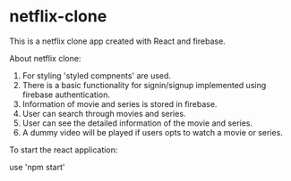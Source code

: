 # netflix-clone

This is a netflix clone app created with React and firebase.

About netflix clone:
  1. For styling 'styled compnents' are used.
  2. There is a basic functionality for signin/signup implemented using firebase authentication.
  3. Information of movie and series is stored in firebase.
  4. User can search through movies and series.
  5. User can see the detailed information of the movie and series.
  6. A dummy video will be played if users opts to watch a movie or series.
  
To start the react application:

use 'npm start'
